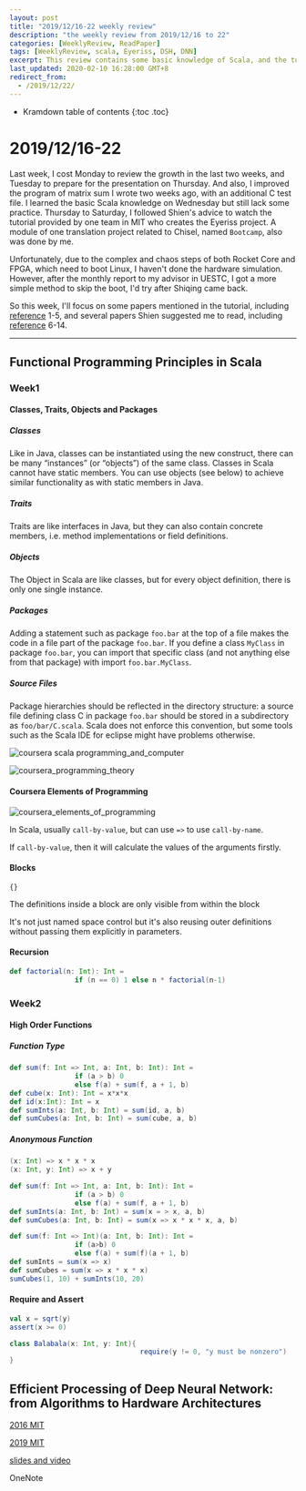 ```yaml
---
layout: post
title: "2019/12/16-22 weekly review"
description: "the weekly review from 2019/12/16 to 22"
categories: [WeeklyReview, ReadPaper]
tags: [WeeklyReview, scala, Eyeriss, DSH, DNN]
excerpt: This review contains some basic knowledge of Scala, and the tutorial of deep learning accelerator designs named 'Efficient Processing of Deep Neural Network" from Algorithms to Hardware Architectures'.
last_updated: 2020-02-10 16:28:00 GMT+8
redirect_from:
  - /2019/12/22/
---
```


* Kramdown table of contents
{:toc .toc}
# 2019/12/16-22

Last week, I cost Monday to review the growth in the last two weeks, and Tuesday to prepare for the presentation on Thursday. And also, I improved the program of matrix sum I wrote two weeks ago, with an additional C test file. I learned the basic Scala knowledge on Wednesday but still lack some practice. Thursday to Saturday, I followed Shien's advice to watch the tutorial provided by one team in MIT who creates the Eyeriss project. A module of one translation project related to Chisel, named `Bootcamp`, also was done by me.

Unfortunately, due to the complex and chaos steps of both Rocket Core and FPGA, which need to boot Linux, I haven't done the hardware simulation. However, after the monthly report to my advisor in UESTC, I got a more simple method to skip the boot, I'd try after Shiqing came back.

So this week, I'll focus on some papers mentioned in the tutorial, including [reference](https://github.com/SingularityKChen/Weekly_Review_in_NTU/blob/master/Reference.md) 1-5, and several papers Shien suggested me to read, including [reference](https://github.com/SingularityKChen/Weekly_Review_in_NTU/blob/master/Reference.md)  6-14.

---

## Functional Programming Principles in Scala

### Week1

#### Classes, Traits, Objects and Packages

##### Classes

Like in Java, classes can be instantiated using the new construct, there can be many “instances” (or “objects”) of the same class. Classes in Scala cannot have static members. You can use objects (see below) to achieve similar functionality as with static members in Java.

##### Traits

Traits are like interfaces in Java, but they can also contain concrete members, i.e. method implementations or field definitions.

##### Objects

The Object in Scala are like classes, but for every object definition, there is only one single instance.

##### Packages

Adding a statement such as package `foo.bar` at the top of a file makes the code in a file part of the package `foo.bar`. If you define a class `MyClass` in package `foo.bar`, you can import that specific class (and not anything else from that package) with import  `foo.bar.MyClass`.

##### Source Files

Package hierarchies should be reflected in the directory structure: a source file defining class C in package `foo.bar` should be stored in a  subdirectory as `foo/bar/C.scala`. Scala does not enforce this convention, but some tools such as the Scala IDE for eclipse might have problems otherwise.

![coursera scala programming_and_computer](https://images-cdn.shimo.im/ityNPwFlFlYFAd2Y/coursera_scala_programming_and_computer.png)

![coursera_programming_theory](https://images-cdn.shimo.im/yMVPdcKxLiAcjY6p/coursera_programming_theory.png)

#### Coursera Elements of Programming

![coursera_elements_of_programming](https://uploader.shimo.im/f/adsbxh8TmaoV2Tdx.png!thumbnail)

In Scala, usually `call-by-value`, but can use `=>` to use `call-by-name`.

If `call-by-value`, then it will calculate the values of the arguments firstly.

#### Blocks

`{}`

The definitions inside a block are only visible from within the block

It's not just named space control but it's also reusing outer definitions without passing them explicitly in parameters. 

#### Recursion

```scala
def factorial(n: Int): Int = 
				if (n == 0) 1 else n * factorial(n-1)
```

### Week2

#### High Order Functions

##### Function Type

```scala
def sum(f: Int => Int, a: Int, b: Int): Int =
				if (a > b) 0
				else f(a) + sum(f, a + 1, b)
def cube(x: Int): Int = x*x*x
def id(x:Int): Int = x
def sumInts(a: Int, b: Int) = sum(id, a, b)
def sumCubes(a: Int, b: Int) = sum(cube, a, b)
```

##### Anonymous Function

```scala
(x: Int) => x * x * x
(x: Int, y: Int) => x + y
```

```scala
def sum(f: Int => Int, a: Int, b: Int): Int =
				if (a > b) 0
				else f(a) + sum(f, a + 1, b)
def sumInts(a: Int, b: Int) = sum(x = > x, a, b)
def sumCubes(a: Int, b: Int) = sum(x => x * x * x, a, b)
```

```scala
def sum(f: Int => Int)(a: Int, b: Int): Int =
				if (a>b) 0
				else f(a) + sum(f)(a + 1, b)
def sumInts = sum(x => x)
def sumCubes = sum(x => x * x * x)
sumCubes(1, 10) + sumInts(10, 20)
```

#### Require and Assert

```scala
val x = sqrt(y)
assert(x >= 0)

class Balabala(x: Int, y: Int){
								require(y != 0, "y must be nonzero")
}
```

## Efficient Processing of Deep Neural Network: from Algorithms to Hardware Architectures

[2016 MIT](http://eyeriss.mit.edu/tutorial.html)

[2019 MIT](https://www.rle.mit.edu/eems/publications/tutorials/)

[slides and video](https://slideslive.com/38921492/efficient-processing-of-deep-neural-network-from-algorithms-to-hardware-architectures)

OneNote